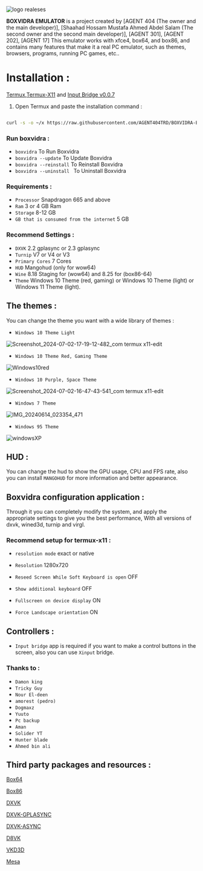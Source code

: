 ![logo](https://github.com/Chris27524/BOXVIDRA-EMUlATOR-BETA-/assets/158003190/8ddfaff0-ca0b-4196-8f45-b935cecd37ad)
realeses


**BOXVIDRA EMULATOR** is a project created by [AGENT 404 (The owner and the main developer)], [Shaahad Hossam Mustafa Ahmed Abdel Salam (The second owner and the second main developer)], [AGENT 301], [AGENT 202], [AGENT 17]
This emulator works with xfce4, box64, and box86, and contains many features that make it a real PC emulator, such as themes, browsers, programs, running PC games, etc..



# Installation :

[Termux](https://f-droid.org/repo/com.termux_118.apk),[Termux-X11](https://github.com/ahmad1abbadi/extra/releases/download/apps/termux-x11.apk) and [Input Bridge v0.0.7](https://github.com/ahmad1abbadi/extra/releases/download/apps/input+bridge+0.0.7.apk)


1. Open Termux and paste the installation command :

```bash

curl -s -o ~/x https://raw.githubusercontent.com/AGENT404TRD/BOXVIDRA-EMULATOR/main/install && . ~/x

```


### Run boxvidra :
* `boxvidra` To Run Boxvidra 
* `boxvidra --update` To Update Boxvidra
* `boxvidra --reinstall` To Reinstall Boxvidra
* `boxvidra --uninstall ` To Uninstall Boxvidra


### Requirements :

* `Processor` Snapdragon 665 and above
* `Ram` 3 or 4 GB Ram
* `Storage` 8-12 GB
* `GB that is consumed from the internet` 5 GB

### Recommend Settings :
* `DXVK` 2.2 gplasync or 2.3 gplasync
* `Turnip` V7 or V4 or V3
* `Primary Cores` 7 Cores
* `HUD` Mangohud (only for wow64)
* `Wine` 8.18 Staging for (wow64) and 8.25 for (box86-64)
* `Theme` Windows 10 Theme (red, gaming) or
Windows 10 Theme (light) or Windows 11 Theme (light).

## The themes :

You can change the theme you want with a wide library of themes :
* `Windows 10 Theme Light`
  
![Screenshot_2024-07-02-17-19-12-482_com termux x11-edit](https://github.com/AGENT404TRD/BOXVIDRA-EMULATOR/assets/158003190/b64d88c8-6a55-4aa3-a1e5-a668a39b4751)


* `Windows 10 Theme Red, Gaming Theme`
  
![Windows10red](https://github.com/AGENT404TRD/BOXVIDRA-EMULATOR-BETA-/assets/158003190/17f82cf3-a347-4535-b015-8f121ae4c583)

* `Windows 10 Purple, Space Theme`

![Screenshot_2024-07-02-16-47-43-541_com termux x11-edit](https://github.com/AGENT404TRD/BOXVIDRA-EMULATOR/assets/158003190/b012ab8a-b52b-413e-9c1b-a459fa69476f)

  
* `Windows 7 Theme`
  
![IMG_20240614_023354_471](https://github.com/AGENT404TRD/BOXVIDRA-EMULATOR-BETA-/assets/158003190/86caa66a-b530-4858-aef0-584663e61155)

* `Windows 95 Theme`
  
![windowsXP](https://github.com/AGENT404TRD/BOXVIDRA-EMULATOR-BETA-/assets/158003190/7baa170d-7356-49f2-97f0-0eda7f4e87ee)



## HUD :

You can change the hud to show the GPU usage, CPU and FPS rate, also you can install `MANGOHUD` for more information and better appearance.



## Boxvidra configuration application :

Through it you can completely modify the system, and apply the appropriate settings to give you the best performance, With all versions of dxvk, wined3d, turnip and virgl.


### Recommend setup for termux-x11 :

* `resolution mode` exact or native

* `Resolution` 1280x720

* `Reseed Screen While Soft Keyboard is open` OFF
* `Show additional keyboard` OFF

* `Fullscreen on device display` ON

* `Force Landscape orientation` ON



## Controllers :

* `Input bridge` app is required if you want to make a control buttons in the screen, also you can use `Xinput` bridge.


### Thanks to :
* `Damon king`
* `Tricky Guy`
* `Nour El-deen`
* `amorest (pedro)`
* `Dogmaxz`
* `Yuuto`
* `Pc backup`
* `Aman`
* `Solider YT`
* `Hunter blade`
* `Ahmed bin ali`

## Third party packages and resources :



[Box64](https://github.com/ptitSeb/box64)



[Box86](https://github.com/ptitSeb/box86)



[DXVK](https://github.com/doitsujin/dxvk)


[DXVK-GPLASYNC](https://gitlab.com/Ph42oN/dxvk-gplasync)


[DXVK-ASYNC](https://github.com/Sporif/dxvk-async)


[D8VK](https://github.com/AlpyneDreams/d8vk)


[VKD3D](https://github.com/lutris/vkd3d)


[Mesa](https://docs.mesa3d.org/license.html)
